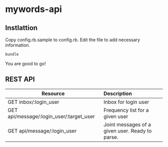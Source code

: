 mywords-api
===========

## Instlattion

Copy config.rb.sample to config.rb. Edit the file to add necessary information.

```
bundle
```

You are good to go!

## REST API

| Resource | Description|
| ------------- |:-----|
| GET inbox/:login_user | Inbox for login user |
| GET api/message/:login_user/:target_user     | Frequency list for a given user |
| GET api/message/:login_user | Joint messages of a given user. Ready to parse. |
